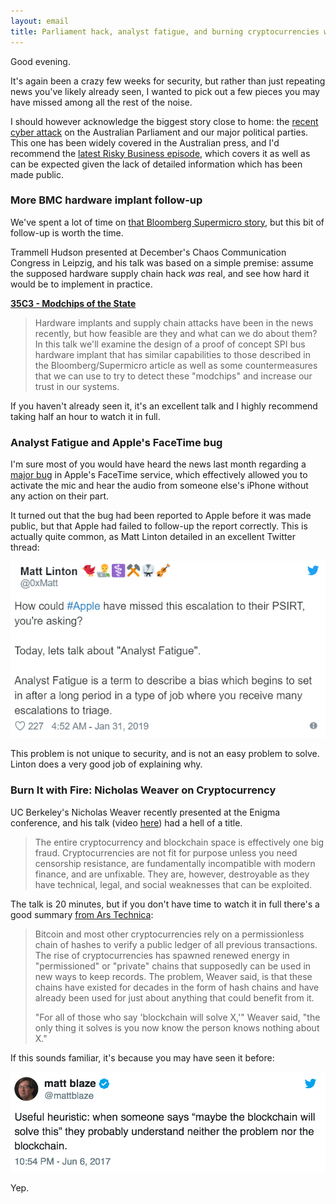 ```yaml
---
layout: email
title: Parliament hack, analyst fatigue, and burning cryptocurrencies with fire
---
```


Good evening.

It's again been a crazy few weeks for security, but rather than just repeating news you've likely already seen, I wanted to pick out a few pieces you may have missed among all the rest of the noise.

I should however acknowledge the biggest story close to home: the [recent cyber attack](https://www.abc.net.au/news/2019-02-18/prime-minister-scott-morrison-cyber-attack-hackers/10821170) on the Australian Parliament and our major political parties. This one has been widely covered in the Australian press, and I'd recommend the [latest Risky Business episode](https://risky.biz/RB531/), which covers it as well as can be expected given the lack of detailed information which has been made public.

### More BMC hardware implant follow-up

We've spent a lot of time on [that Bloomberg Supermicro story](https://markeldo.com/Supermicro-hardware-trojans-and-BMC-security/), but this bit of follow-up is worth the time.

Trammell Hudson presented at December's Chaos Communication Congress in Leipzig, and his talk was based on a simple premise: assume the supposed hardware supply chain hack *was* real, and see how hard it would be to implement in practice.

**[35C3 - Modchips of the State](https://www.youtube.com/watch?v=C7H3V7tkxeA)**

>Hardware implants and supply chain attacks have been in the news recently, but how feasible are they and what can we do about them? In this talk we'll examine the design of a proof of concept SPI bus hardware implant that has similar capabilities to those described in the Bloomberg/Supermicro article as well as some countermeasures that we can use to try to detect these "modchips" and increase our trust in our systems.

If you haven't already seen it, it's an excellent talk and I highly recommend taking half an hour to watch it in full.

### Analyst Fatigue and Apple's FaceTime bug

I'm sure most of you would have heard the news last month regarding a [major bug](https://9to5mac.com/2019/01/28/facetime-bug-hear-audio/) in Apple's FaceTime service, which effectively allowed you to activate the mic and hear the audio from someone else's iPhone without any action on their part.

It turned out that the bug had been reported to Apple before it was made public, but that Apple had failed to follow-up the report correctly. This is actually quite common, as Matt Linton detailed in an excellent Twitter thread:

<a href="https://twitter.com/0xMatt/status/1090676753306025984"><img src="/images/linton-analyst-fatigue.png" alt="Tweet by Matt Linton" class="tweet"/></a>

This problem is not unique to security, and is not an easy problem to solve. Linton does a very good job of explaining why.

### Burn It with Fire: Nicholas Weaver on Cryptocurrency

UC Berkeley's Nicholas Weaver recently presented at the Enigma conference, and his talk (video [here](https://www.youtube.com/watch?v=MQDKMe6MDXQ)) had a hell of a title.

>The entire cryptocurrency and blockchain space is effectively one big fraud. Cryptocurrencies are not fit for purpose unless you need censorship resistance, are fundamentally incompatible with modern finance, and are unfixable. They are, however, destroyable as they have technical, legal, and social weaknesses that can be exploited.

The talk is 20 minutes, but if you don't have time to watch it in full there's a good summary [from Ars Technica](https://arstechnica.com/information-technology/2019/02/researcher-counts-the-reasons-he-wants-cryptocurrency-burned-with-fire/):

>Bitcoin and most other cryptocurrencies rely on a permissionless chain of hashes to verify a public ledger of all previous transactions. The rise of cryptocurrencies has spawned renewed energy in "permissioned" or "private" chains that supposedly can be used in new ways to keep records. The problem, Weaver said, is that these chains have existed for decades in the form of hash chains and have already been used for just about anything that could benefit from it.
>
>"For all of those who say 'blockchain will solve X,'" Weaver said, "the only thing it solves is you now know the person knows nothing about X."

If this sounds familiar, it's because you may have seen it before:

<a href="https://twitter.com/mattblaze/status/872194910220374017"><img src="/images/matt-blaze-blockchain.png" alt="Tweet by Matt Blaze" class="tweet"/></a>

Yep.